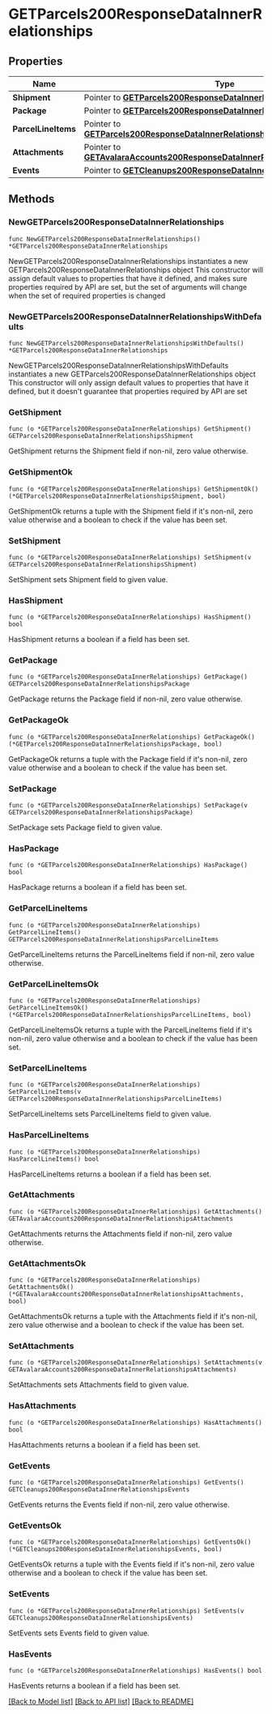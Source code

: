 # GETParcels200ResponseDataInnerRelationships

## Properties

Name | Type | Description | Notes
------------ | ------------- | ------------- | -------------
**Shipment** | Pointer to [**GETParcels200ResponseDataInnerRelationshipsShipment**](GETParcels200ResponseDataInnerRelationshipsShipment.md) |  | [optional] 
**Package** | Pointer to [**GETParcels200ResponseDataInnerRelationshipsPackage**](GETParcels200ResponseDataInnerRelationshipsPackage.md) |  | [optional] 
**ParcelLineItems** | Pointer to [**GETParcels200ResponseDataInnerRelationshipsParcelLineItems**](GETParcels200ResponseDataInnerRelationshipsParcelLineItems.md) |  | [optional] 
**Attachments** | Pointer to [**GETAvalaraAccounts200ResponseDataInnerRelationshipsAttachments**](GETAvalaraAccounts200ResponseDataInnerRelationshipsAttachments.md) |  | [optional] 
**Events** | Pointer to [**GETCleanups200ResponseDataInnerRelationshipsEvents**](GETCleanups200ResponseDataInnerRelationshipsEvents.md) |  | [optional] 

## Methods

### NewGETParcels200ResponseDataInnerRelationships

`func NewGETParcels200ResponseDataInnerRelationships() *GETParcels200ResponseDataInnerRelationships`

NewGETParcels200ResponseDataInnerRelationships instantiates a new GETParcels200ResponseDataInnerRelationships object
This constructor will assign default values to properties that have it defined,
and makes sure properties required by API are set, but the set of arguments
will change when the set of required properties is changed

### NewGETParcels200ResponseDataInnerRelationshipsWithDefaults

`func NewGETParcels200ResponseDataInnerRelationshipsWithDefaults() *GETParcels200ResponseDataInnerRelationships`

NewGETParcels200ResponseDataInnerRelationshipsWithDefaults instantiates a new GETParcels200ResponseDataInnerRelationships object
This constructor will only assign default values to properties that have it defined,
but it doesn't guarantee that properties required by API are set

### GetShipment

`func (o *GETParcels200ResponseDataInnerRelationships) GetShipment() GETParcels200ResponseDataInnerRelationshipsShipment`

GetShipment returns the Shipment field if non-nil, zero value otherwise.

### GetShipmentOk

`func (o *GETParcels200ResponseDataInnerRelationships) GetShipmentOk() (*GETParcels200ResponseDataInnerRelationshipsShipment, bool)`

GetShipmentOk returns a tuple with the Shipment field if it's non-nil, zero value otherwise
and a boolean to check if the value has been set.

### SetShipment

`func (o *GETParcels200ResponseDataInnerRelationships) SetShipment(v GETParcels200ResponseDataInnerRelationshipsShipment)`

SetShipment sets Shipment field to given value.

### HasShipment

`func (o *GETParcels200ResponseDataInnerRelationships) HasShipment() bool`

HasShipment returns a boolean if a field has been set.

### GetPackage

`func (o *GETParcels200ResponseDataInnerRelationships) GetPackage() GETParcels200ResponseDataInnerRelationshipsPackage`

GetPackage returns the Package field if non-nil, zero value otherwise.

### GetPackageOk

`func (o *GETParcels200ResponseDataInnerRelationships) GetPackageOk() (*GETParcels200ResponseDataInnerRelationshipsPackage, bool)`

GetPackageOk returns a tuple with the Package field if it's non-nil, zero value otherwise
and a boolean to check if the value has been set.

### SetPackage

`func (o *GETParcels200ResponseDataInnerRelationships) SetPackage(v GETParcels200ResponseDataInnerRelationshipsPackage)`

SetPackage sets Package field to given value.

### HasPackage

`func (o *GETParcels200ResponseDataInnerRelationships) HasPackage() bool`

HasPackage returns a boolean if a field has been set.

### GetParcelLineItems

`func (o *GETParcels200ResponseDataInnerRelationships) GetParcelLineItems() GETParcels200ResponseDataInnerRelationshipsParcelLineItems`

GetParcelLineItems returns the ParcelLineItems field if non-nil, zero value otherwise.

### GetParcelLineItemsOk

`func (o *GETParcels200ResponseDataInnerRelationships) GetParcelLineItemsOk() (*GETParcels200ResponseDataInnerRelationshipsParcelLineItems, bool)`

GetParcelLineItemsOk returns a tuple with the ParcelLineItems field if it's non-nil, zero value otherwise
and a boolean to check if the value has been set.

### SetParcelLineItems

`func (o *GETParcels200ResponseDataInnerRelationships) SetParcelLineItems(v GETParcels200ResponseDataInnerRelationshipsParcelLineItems)`

SetParcelLineItems sets ParcelLineItems field to given value.

### HasParcelLineItems

`func (o *GETParcels200ResponseDataInnerRelationships) HasParcelLineItems() bool`

HasParcelLineItems returns a boolean if a field has been set.

### GetAttachments

`func (o *GETParcels200ResponseDataInnerRelationships) GetAttachments() GETAvalaraAccounts200ResponseDataInnerRelationshipsAttachments`

GetAttachments returns the Attachments field if non-nil, zero value otherwise.

### GetAttachmentsOk

`func (o *GETParcels200ResponseDataInnerRelationships) GetAttachmentsOk() (*GETAvalaraAccounts200ResponseDataInnerRelationshipsAttachments, bool)`

GetAttachmentsOk returns a tuple with the Attachments field if it's non-nil, zero value otherwise
and a boolean to check if the value has been set.

### SetAttachments

`func (o *GETParcels200ResponseDataInnerRelationships) SetAttachments(v GETAvalaraAccounts200ResponseDataInnerRelationshipsAttachments)`

SetAttachments sets Attachments field to given value.

### HasAttachments

`func (o *GETParcels200ResponseDataInnerRelationships) HasAttachments() bool`

HasAttachments returns a boolean if a field has been set.

### GetEvents

`func (o *GETParcels200ResponseDataInnerRelationships) GetEvents() GETCleanups200ResponseDataInnerRelationshipsEvents`

GetEvents returns the Events field if non-nil, zero value otherwise.

### GetEventsOk

`func (o *GETParcels200ResponseDataInnerRelationships) GetEventsOk() (*GETCleanups200ResponseDataInnerRelationshipsEvents, bool)`

GetEventsOk returns a tuple with the Events field if it's non-nil, zero value otherwise
and a boolean to check if the value has been set.

### SetEvents

`func (o *GETParcels200ResponseDataInnerRelationships) SetEvents(v GETCleanups200ResponseDataInnerRelationshipsEvents)`

SetEvents sets Events field to given value.

### HasEvents

`func (o *GETParcels200ResponseDataInnerRelationships) HasEvents() bool`

HasEvents returns a boolean if a field has been set.


[[Back to Model list]](../README.md#documentation-for-models) [[Back to API list]](../README.md#documentation-for-api-endpoints) [[Back to README]](../README.md)


